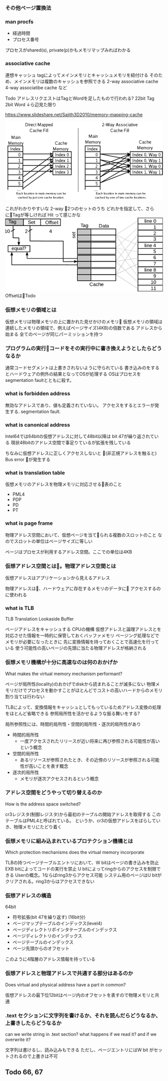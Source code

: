 ### その他ページ置換法


### man procfs

- 経過時間
- プロセス番号

プロセスがshared(s), private(p)かもメモリマップみればわかる

### associative cache

連想キャッシュ
tagによってメインメモリとキャッシュメモリを紐付ける
そのため、メインメモリは複数のキャッシュを参照できる
2-way associative cache
4-way associatibe cache
など

Todo
アドレスリクエストはTagとWordを足したもので行われる?
22bit Tag
2bit Word
↓ら辺見た限り

https://www.slideshare.net/Sajith3D2010/memory-mapping-cache

![image](./associative.png)

これがわかりやすいな
2-way 2つのセットのうち
どれかを指定して、さらにTagが等しければ
Hit って感じかな
![image](./2-way-set-associative-cache.png)
OffsetはTodo

### 仮想メモリの領域とは

仮想メモリは物理メモリの上に置かれた見せかけのメモリ
仮想メモリの領域は
連続したメモリの領域で、例えばページサイズ(4KB)の倍数である
アドレスから始まる
全てのページが同じパーミッションを持つ


### プログラムの実行コードをその実行中に書き換えようとしたらどうなるか

通常コードセグメントは上書きされないように守られている
書き込みのをするとハードウェアの例外の結果となってOSが処理する
OSはプロセスをsegmentation faultとともに殺す。



### what is forbidden address

無効なアドレスであり、値も定義されていない。
アクセスをするとエラーが発生する. segmentation fault.

### what is canonical address

Intel64では64bitの仮想アドレスに対して48bit以降は
bit 47が繰り返されている
現状48bitのアドレス空間で事足りているが拡張を残している

ちなみに仮想アドレスに正しくアクセスしないと
(非正規アドレスを触ると) Bus error が発生する

### what is translation table

仮想メモリのアドレスを物理メモリに対応させる表のこと

- PML4
- PDP
- PD
- PT

### what is page frame

物理アドレス空間において、仮想ページを当てられる複数のスロットのこと
なのでスロットの単位はページサイズに等しい

ページはプロセスが利用するアドレス空間。ここでの単位は4KB

### 仮想アドレス空間とは。物理アドレス空間とは

仮想アドレスはアプリケーションから見えるアドレス

物理アドレスは、ハードウェアに存在するメモリのデータに
アクセスするのに使われる

### what is TLB
TLB Translation Lookaside Buffer

ページアドレスをキャッシュする
CPUの機構
仮想アドレスと論理アドレスとを対応させた情報を一時的に保管しておくバッファメモリ
ページング処理などでメモリが必要になったときに
先に変換情報を持っておくことで高速化を行っている
使う可能性の高いページの先頭に当たる物理アドレスが格納される

### 仮想メモリ機構が十分に高速なのは何のおかげか
What makes the virtual memory mechanism performant?

ページが局所性(locality)のおかげでdiskから読まれることが滅多にない
物理メモリだけでプロセスを動かすことがほとんどでコストの高いハードからのメモリ割り当ては行わない

TLBによって、変換情報をキャッシュとしてもっているためアドレス変換の処理をほとんど省略できる
参照局所性を活かせるような振る舞いをする?

局所参照性には、時間的局所性・空間的局所性・逐次的局所性があり

- 時間的局所性
    - 一度アクセスされたリリースが近い将来に再び参照される可能性が高いという概念
- 空間的局所性  
    - あるリソースが参照されたとき、その近傍のリソースが参照される可能性が高いことを表す概念
- 逐次的局所性
    - メモリが逐次アクセスされるという概念

### アドレス空間をどうやって切り替えるのか
How is the address space switched?

cr3レジスタ(制御レジスタ)から最初のテーブルの開始アドレスを取得する
このテーブルはPML4と呼ばれている。
というか、cr3の仮想アドレスをばらしていき、物理メモリにたどり着く

### 仮想メモリに組み込まれているプロテクション機構とは
Which protection mechanisms does the virtual memory incorporate

TLBの持つページテーブルエントリにおいて、W bitはページの書き込みを防止
EXB bitによってコードの実行を禁止
U bitによってringからのアクセスを制限できる Userの概念。1ならばring3からアクセス可能
システム用のページはU bitがクリアされる。ring3からはアクセスできない

### 仮想アドレスの構造
64bit

- 符号拡張(bit 47を繰り返す) (16bit分)
- ページマップテーブルのインデックス(level4)
- ページディレクトリポインタテーブルのインデックス
- ページディレクトリのインデックス
- ページテーブルのインデックス
- ページ先頭からのオフセット
  
このように4階層のアドレス情報を持っている

### 仮想アドレスと物理アドレスで共通する部分はあるのか
Does virtual and physical address have a part in common?

仮想アドレスの最下位12bitはページ内のオフセットを表すので物理メモリと共通

### .text セクションに文字列を書けるか、それを読んだらどうなるか、上書きしたらどうなるか
can we write string in .text section? what happens if we read it? and if we overwrite it?


文字列は書けるし、読み込みもできる
ただし、ページエントリにはW bit がセットされるので上書きは不可


## Todo 66, 67